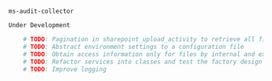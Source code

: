 #
    ms-audit-collector

`Under Development`

```python
    # TODO: Pagination in sharepoint_upload_activity to retrieve all files
    # TODO: Abstract environment settings to a configuration file
    # TODO: Obtain access information only for files by internal and external users
    # TODO: Refactor services into classes and test the factory design pattern, create a base service
    # TODO: Improve logging
```
```
